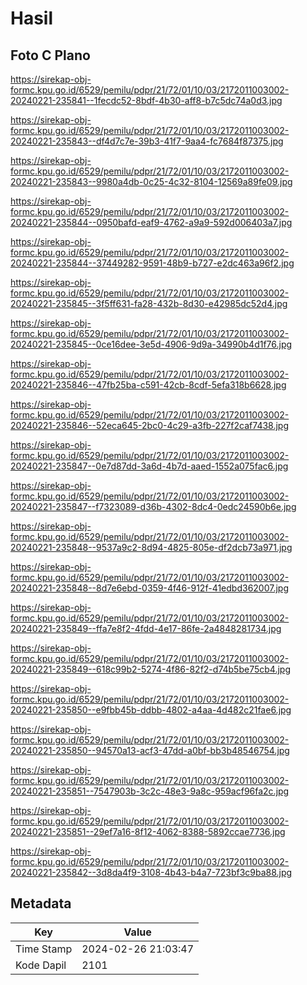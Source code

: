 # Hasil

## Foto C Plano

https://sirekap-obj-formc.kpu.go.id/6529/pemilu/pdpr/21/72/01/10/03/2172011003002-20240221-235841--1fecdc52-8bdf-4b30-aff8-b7c5dc74a0d3.jpg

https://sirekap-obj-formc.kpu.go.id/6529/pemilu/pdpr/21/72/01/10/03/2172011003002-20240221-235843--df4d7c7e-39b3-41f7-9aa4-fc7684f87375.jpg

https://sirekap-obj-formc.kpu.go.id/6529/pemilu/pdpr/21/72/01/10/03/2172011003002-20240221-235843--9980a4db-0c25-4c32-8104-12569a89fe09.jpg

https://sirekap-obj-formc.kpu.go.id/6529/pemilu/pdpr/21/72/01/10/03/2172011003002-20240221-235844--0950bafd-eaf9-4762-a9a9-592d006403a7.jpg

https://sirekap-obj-formc.kpu.go.id/6529/pemilu/pdpr/21/72/01/10/03/2172011003002-20240221-235844--37449282-9591-48b9-b727-e2dc463a96f2.jpg

https://sirekap-obj-formc.kpu.go.id/6529/pemilu/pdpr/21/72/01/10/03/2172011003002-20240221-235845--3f5ff631-fa28-432b-8d30-e42985dc52d4.jpg

https://sirekap-obj-formc.kpu.go.id/6529/pemilu/pdpr/21/72/01/10/03/2172011003002-20240221-235845--0ce16dee-3e5d-4906-9d9a-34990b4d1f76.jpg

https://sirekap-obj-formc.kpu.go.id/6529/pemilu/pdpr/21/72/01/10/03/2172011003002-20240221-235846--47fb25ba-c591-42cb-8cdf-5efa318b6628.jpg

https://sirekap-obj-formc.kpu.go.id/6529/pemilu/pdpr/21/72/01/10/03/2172011003002-20240221-235846--52eca645-2bc0-4c29-a3fb-227f2caf7438.jpg

https://sirekap-obj-formc.kpu.go.id/6529/pemilu/pdpr/21/72/01/10/03/2172011003002-20240221-235847--0e7d87dd-3a6d-4b7d-aaed-1552a075fac6.jpg

https://sirekap-obj-formc.kpu.go.id/6529/pemilu/pdpr/21/72/01/10/03/2172011003002-20240221-235847--f7323089-d36b-4302-8dc4-0edc24590b6e.jpg

https://sirekap-obj-formc.kpu.go.id/6529/pemilu/pdpr/21/72/01/10/03/2172011003002-20240221-235848--9537a9c2-8d94-4825-805e-df2dcb73a971.jpg

https://sirekap-obj-formc.kpu.go.id/6529/pemilu/pdpr/21/72/01/10/03/2172011003002-20240221-235848--8d7e6ebd-0359-4f46-912f-41edbd362007.jpg

https://sirekap-obj-formc.kpu.go.id/6529/pemilu/pdpr/21/72/01/10/03/2172011003002-20240221-235849--ffa7e8f2-4fdd-4e17-86fe-2a4848281734.jpg

https://sirekap-obj-formc.kpu.go.id/6529/pemilu/pdpr/21/72/01/10/03/2172011003002-20240221-235849--618c99b2-5274-4f86-82f2-d74b5be75cb4.jpg

https://sirekap-obj-formc.kpu.go.id/6529/pemilu/pdpr/21/72/01/10/03/2172011003002-20240221-235850--e9fbb45b-ddbb-4802-a4aa-4d482c21fae6.jpg

https://sirekap-obj-formc.kpu.go.id/6529/pemilu/pdpr/21/72/01/10/03/2172011003002-20240221-235850--94570a13-acf3-47dd-a0bf-bb3b48546754.jpg

https://sirekap-obj-formc.kpu.go.id/6529/pemilu/pdpr/21/72/01/10/03/2172011003002-20240221-235851--7547903b-3c2c-48e3-9a8c-959acf96fa2c.jpg

https://sirekap-obj-formc.kpu.go.id/6529/pemilu/pdpr/21/72/01/10/03/2172011003002-20240221-235851--29ef7a16-8f12-4062-8388-5892ccae7736.jpg

https://sirekap-obj-formc.kpu.go.id/6529/pemilu/pdpr/21/72/01/10/03/2172011003002-20240221-235842--3d8da4f9-3108-4b43-b4a7-723bf3c9ba88.jpg


## Metadata

| Key        | Value               |
| ---------- | ------------------- |
| Time Stamp | 2024-02-26 21:03:47 |
| Kode Dapil | 2101                |



